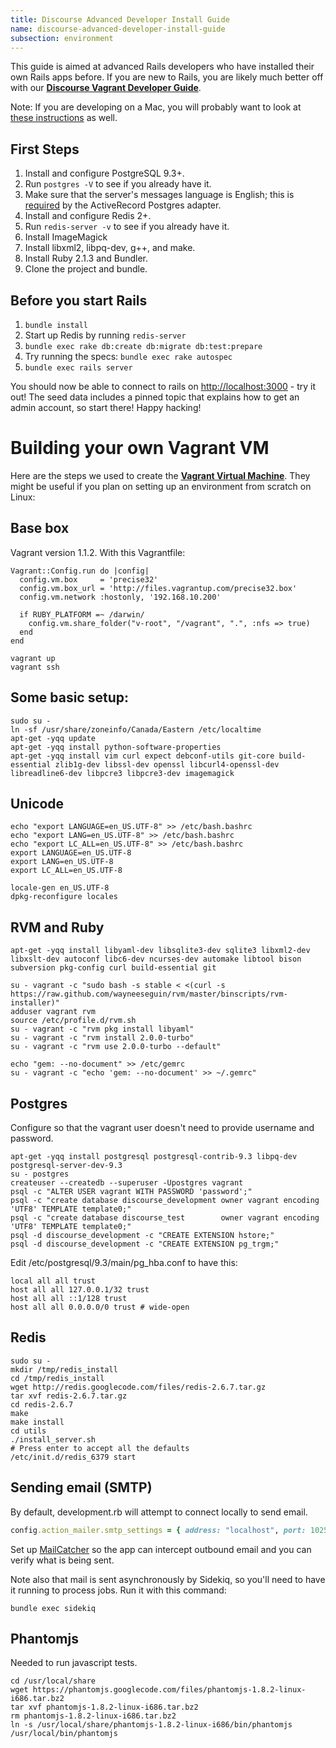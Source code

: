 ```yaml
---
title: Discourse Advanced Developer Install Guide
name: discourse-advanced-developer-install-guide
subsection: environment
---
```


This guide is aimed at advanced Rails developers who have installed their own Rails apps before. If you are new to Rails, you are likely much better off with our **[Discourse Vagrant Developer Guide](VAGRANT.md)**.

Note: If you are developing on a Mac, you will probably want to look at [these instructions](DEVELOPMENT-OSX-NATIVE.md) as well.

## First Steps

1. Install and configure PostgreSQL 9.3+.
  1. Run `postgres -V` to see if you already have it.
  1. Make sure that the server's messages language is English; this is [required](https://github.com/rails/rails/blob/3006c59bc7a50c925f6b744447f1d94533a64241/activerecord/lib/active_record/connection_adapters/postgresql_adapter.rb#L1140) by the ActiveRecord Postgres adapter.
2. Install and configure Redis 2+.
  1. Run `redis-server -v` to see if you already have it.
3. Install ImageMagick
4. Install libxml2, libpq-dev, g++, and make.
5. Install Ruby 2.1.3 and Bundler.
6. Clone the project and bundle.

## Before you start Rails

1. `bundle install`
2. Start up Redis by running `redis-server`
3. `bundle exec rake db:create db:migrate db:test:prepare`
4. Try running the specs: `bundle exec rake autospec`
5. `bundle exec rails server`

You should now be able to connect to rails on [http://localhost:3000](http://localhost:3000) - try it out! The seed data includes a pinned topic that explains how to get an admin account, so start there! Happy hacking!


# Building your own Vagrant VM

Here are the steps we used to create the **[Vagrant Virtual Machine](VAGRANT.md)**. They might be useful if you plan on setting up an environment from scratch on Linux:


## Base box

Vagrant version 1.1.2. With this Vagrantfile:

    Vagrant::Config.run do |config|
      config.vm.box     = 'precise32'
      config.vm.box_url = 'http://files.vagrantup.com/precise32.box'
      config.vm.network :hostonly, '192.168.10.200'

      if RUBY_PLATFORM =~ /darwin/
        config.vm.share_folder("v-root", "/vagrant", ".", :nfs => true)
      end
    end

    vagrant up
    vagrant ssh

## Some basic setup:

    sudo su -
    ln -sf /usr/share/zoneinfo/Canada/Eastern /etc/localtime
    apt-get -yqq update
    apt-get -yqq install python-software-properties
    apt-get -yqq install vim curl expect debconf-utils git-core build-essential zlib1g-dev libssl-dev openssl libcurl4-openssl-dev libreadline6-dev libpcre3 libpcre3-dev imagemagick

## Unicode

    echo "export LANGUAGE=en_US.UTF-8" >> /etc/bash.bashrc
    echo "export LANG=en_US.UTF-8" >> /etc/bash.bashrc
    echo "export LC_ALL=en_US.UTF-8" >> /etc/bash.bashrc
    export LANGUAGE=en_US.UTF-8
    export LANG=en_US.UTF-8
    export LC_ALL=en_US.UTF-8

    locale-gen en_US.UTF-8
    dpkg-reconfigure locales

## RVM and Ruby

    apt-get -yqq install libyaml-dev libsqlite3-dev sqlite3 libxml2-dev libxslt-dev autoconf libc6-dev ncurses-dev automake libtool bison subversion pkg-config curl build-essential git

    su - vagrant -c "sudo bash -s stable < <(curl -s https://raw.github.com/wayneeseguin/rvm/master/binscripts/rvm-installer)"
    adduser vagrant rvm
    source /etc/profile.d/rvm.sh
    su - vagrant -c "rvm pkg install libyaml"
    su - vagrant -c "rvm install 2.0.0-turbo"
    su - vagrant -c "rvm use 2.0.0-turbo --default"

    echo "gem: --no-document" >> /etc/gemrc
    su - vagrant -c "echo 'gem: --no-document' >> ~/.gemrc"

## Postgres

Configure so that the vagrant user doesn't need to provide username and password.

    apt-get -yqq install postgresql postgresql-contrib-9.3 libpq-dev postgresql-server-dev-9.3
    su - postgres
    createuser --createdb --superuser -Upostgres vagrant
    psql -c "ALTER USER vagrant WITH PASSWORD 'password';"
    psql -c "create database discourse_development owner vagrant encoding 'UTF8' TEMPLATE template0;"
    psql -c "create database discourse_test        owner vagrant encoding 'UTF8' TEMPLATE template0;"
    psql -d discourse_development -c "CREATE EXTENSION hstore;"
    psql -d discourse_development -c "CREATE EXTENSION pg_trgm;"


Edit /etc/postgresql/9.3/main/pg_hba.conf to have this:

    local all all trust
    host all all 127.0.0.1/32 trust
    host all all ::1/128 trust
    host all all 0.0.0.0/0 trust # wide-open

## Redis

    sudo su -
    mkdir /tmp/redis_install
    cd /tmp/redis_install
    wget http://redis.googlecode.com/files/redis-2.6.7.tar.gz
    tar xvf redis-2.6.7.tar.gz
    cd redis-2.6.7
    make
    make install
    cd utils
    ./install_server.sh
    # Press enter to accept all the defaults
    /etc/init.d/redis_6379 start

## Sending email (SMTP)

By default, development.rb will attempt to connect locally to send email.

```rb
config.action_mailer.smtp_settings = { address: "localhost", port: 1025 }
```

Set up [MailCatcher](https://github.com/sj26/mailcatcher) so the app can intercept
outbound email and you can verify what is being sent.

Note also that mail is sent asynchronously by Sidekiq, so you'll need to have it running to process jobs. Run it with this command:

```
bundle exec sidekiq
```

## Phantomjs

Needed to run javascript tests.

    cd /usr/local/share
    wget https://phantomjs.googlecode.com/files/phantomjs-1.8.2-linux-i686.tar.bz2
    tar xvf phantomjs-1.8.2-linux-i686.tar.bz2
    rm phantomjs-1.8.2-linux-i686.tar.bz2
    ln -s /usr/local/share/phantomjs-1.8.2-linux-i686/bin/phantomjs /usr/local/bin/phantomjs
